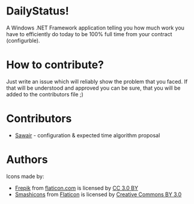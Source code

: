 # DailyStatus!
A Windows .NET Framework application telling you how much work you have to efficiently do today to be 100% full time from your contract (configurble).

# How to contribute?
Just write an issue which will reliably show the problem that you faced. If that will be understood and approved you can be sure, that you will be added to the contributors file ;)


# Contributors
- [Sawair](https://github.com/Sawair) - configuration & expected time algorithm proposal

# Authors
Icons made by:
- [Frepik](http://www.freepik.com) from [flaticon.com](https://www.flaticon.com) is licensed by [CC 3.0 BY](http://creativecommons.org/licenses/by/3.0/)
- [Smashicons](https://www.flaticon.com/authors/smashicons) from [Flaticon](https://www.flaticon.com/) is licensed by [Creative Commons BY 3.0](http://creativecommons.org/licenses/by/3.0/)
